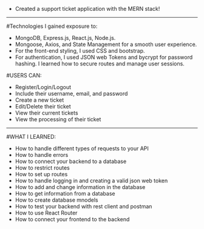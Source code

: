- Created a support ticket application with the MERN stack!
---
#Technologies I gained exposure to:
- MongoDB, Express.js, React.js, Node.js.
- Mongoose, Axios, and State  Management for a smooth user experience.
- For the front-end styling, I used CSS and bootstrap.
- For authentication, I used JSON web Tokens and bycrypt for password hashing. I learned how to secure routes and manage user sessions.

#USERS CAN:
- Register/Login/Logout
- Include their username, email, and password
- Create a new ticket
- Edit/Delete their ticket
- View their current tickets
- View the processing of their ticket

---

#WHAT I LEARNED:
- How to handle different types of requests to your API
- How to handle errors
- How to connect your backend to a database
- How to restrict routes
- How to set up routes
- How to handle logging in and creating a valid json web token
- How to add and change information in the database
- How to get information from a database
- How to create database mnodels
- How to test your backend with rest client and postman
- How to use React Router
- How to connect your frontend to the backend


